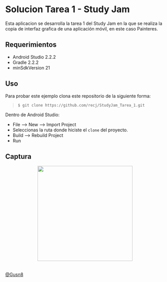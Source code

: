 Solucion Tarea 1 - Study Jam
========================

Esta aplicacion se desarrolla la tarea 1 del Study Jam en la que se realiza la copia de interfaz grafica de
una aplicación móvil, en este caso Painteres.

Requerimientos
------------

  * Android Studio 2.2.2
  * Gradle 2.2.2
  * minSdkVersion 21


Uso
---------
Para probar este ejemplo clona este repositorio de la siguiente forma:
>
>     $ git clone https://github.com/recj/StudyJam_Tarea_1.git

Dentro de Android Studio:

* File --> New --> Import Project
* Seleccionas la ruta donde hiciste el `clone` del proyecto.
* Build --> Rebuild Project
* Run

Captura
---------

<div align="center">
    <center>
        <img src="/img/screenshot.jpg" width="300">
    </center>
</div>
<br><br>
<a href="http://www.miramicodigo.com" target="_blank">@Gusn8</a>